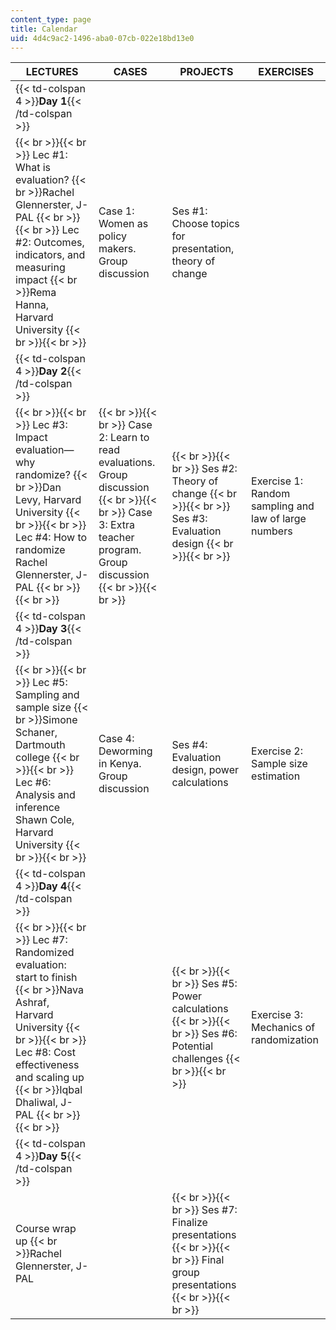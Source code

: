```yaml
---
content_type: page
title: Calendar
uid: 4d4c9ac2-1496-aba0-07cb-022e18bd13e0
---
```


| LECTURES | CASES | PROJECTS | EXERCISES |
| --- | --- | --- | --- |
| {{< td-colspan 4 >}}**Day 1**{{< /td-colspan >}} ||||
|  {{< br >}}{{< br >}} Lec #1: What is evaluation?  {{< br >}}Rachel Glennerster, J-PAL {{< br >}}{{< br >}} Lec #2: Outcomes, indicators, and measuring impact  {{< br >}}Rema Hanna, Harvard University {{< br >}}{{< br >}}  | Case 1: Women as policy makers. Group discussion | Ses #1: Choose topics for presentation, theory of change | &nbsp; |
| {{< td-colspan 4 >}}**Day 2**{{< /td-colspan >}} ||||
|  {{< br >}}{{< br >}} Lec #3: Impact evaluation—why randomize?  {{< br >}}Dan Levy, Harvard University {{< br >}}{{< br >}} Lec #4: How to randomize Rachel Glennerster, J-PAL {{< br >}}{{< br >}}  |  {{< br >}}{{< br >}} Case 2: Learn to read evaluations. Group discussion {{< br >}}{{< br >}} Case 3: Extra teacher program. Group discussion {{< br >}}{{< br >}}  |  {{< br >}}{{< br >}} Ses #2: Theory of change {{< br >}}{{< br >}} Ses #3: Evaluation design {{< br >}}{{< br >}}  | Exercise 1: Random sampling and law of large numbers |
| {{< td-colspan 4 >}}**Day 3**{{< /td-colspan >}} ||||
|  {{< br >}}{{< br >}} Lec #5: Sampling and sample size  {{< br >}}Simone Schaner, Dartmouth college {{< br >}}{{< br >}} Lec #6: Analysis and inference Shawn Cole, Harvard University {{< br >}}{{< br >}}  | Case 4: Deworming in Kenya. Group discussion | Ses #4: Evaluation design, power calculations | Exercise 2: Sample size estimation |
| {{< td-colspan 4 >}}**Day 4**{{< /td-colspan >}} ||||
|  {{< br >}}{{< br >}} Lec #7: Randomized evaluation: start to finish  {{< br >}}Nava Ashraf, Harvard University {{< br >}}{{< br >}} Lec #8: Cost effectiveness and scaling up  {{< br >}}Iqbal Dhaliwal, J-PAL {{< br >}}{{< br >}}  | &nbsp; |  {{< br >}}{{< br >}} Ses #5: Power calculations {{< br >}}{{< br >}} Ses #6: Potential challenges {{< br >}}{{< br >}}  | Exercise 3: Mechanics of randomization |
| {{< td-colspan 4 >}}**Day 5**{{< /td-colspan >}} ||||
| Course wrap up  {{< br >}}Rachel Glennerster, J-PAL | &nbsp; |  {{< br >}}{{< br >}} Ses #7: Finalize presentations {{< br >}}{{< br >}} Final group presentations {{< br >}}{{< br >}}  |